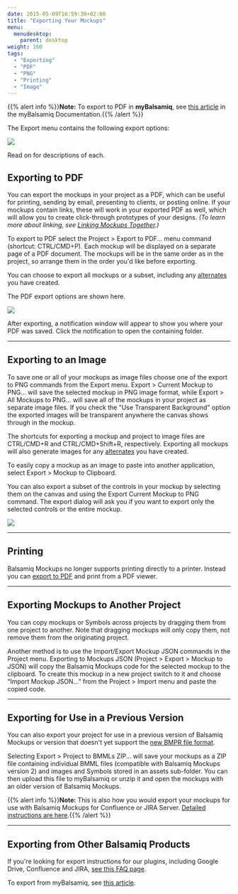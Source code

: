 ```yaml
---
date: 2015-05-09T16:59:30+02:00
title: "Exporting Your Mockups"
menu:
  menudesktop:
    parent: desktop
weight: 160
tags:
  - "Exporting"
  - "PDF"
  - "PNG"
  - "Printing"
  - "Image"
---
```

{{% alert info %}}**Note:** To export to PDF in **myBalsamiq**, see [this article](/mybalsamiq/exporting/) in the myBalsamiq Documentation.{{% /alert %}}

The Export menu contains the following export options:

![](//media.balsamiq.com/img/support/docs/m4d/b3/export-menu.png)

Read on for descriptions of each.

## Exporting to PDF

You can export the mockups in your project as a PDF, which can be useful for printing, sending by email, presenting to clients, or posting online. If your mockups contain links, these will work in your exported PDF as well, which will allow you to create click-through prototypes of your designs. _(To learn more about linking, see [Linking Mockups Together](/desktop/linking/).)_

To export to PDF select the Project > Export to PDF... menu command (shortcut: CTRL/CMD+P). Each mockup will be displayed on a separate page of a PDF document. The mockups will be in the same order as in the project, so arrange them in the order you'd like before exporting.

You can choose to export all mockups or a subset, including any [alternates](/desktop/alternates/) you have created.

The PDF export options are shown here.

![](//media.balsamiq.com/img/support/docs/m4d/b3/export-options.png)

After exporting, a notification window will appear to show you where your PDF was saved. Click the notification to open the containing folder.

* * *

## Exporting to an Image

To save one or all of your mockups as image files choose one of the export to PNG commands from the Export menu. Export > Current Mockup to PNG... will save the selected mockup in PNG image format, while Export > All Mockups to PNG... will save all of the mockups in your project as separate image files. If you check the "Use Transparent Background" option the exported images will be transparent anywhere the canvas shows through in the mockup.

The shortcuts for exporting a mockup and project to image files are CTRL/CMD+R and CTRL/CMD+Shift+R, respectively. Exporting all mockups will also generate images for any [alternates](/desktop/alternates/) you have created.

To easily copy a mockup as an image to paste into another application, select Export > Mockup to Clipboard.

You can also export a subset of the controls in your mockup by selecting them on the canvas and using the Export Current Mockup to PNG command. The export dialog will ask you if you want to export only the selected controls or the entire mockup.

![](//media.balsamiq.com/img/support/docs/m4d/b3/export-selected.png)

* * *

## Printing

Balsamiq Mockups no longer supports printing directly to a printer. Instead you can [export to PDF](#exporting-to-pdf) and print from a PDF viewer.

* * *

## Exporting Mockups to Another Project

You can copy mockups or Symbols across projects by dragging them from one project to another. Note that dragging mockups will only copy them, not remove them from the originating project.

Another method is to use the Import/Export Mockup JSON commands in the Project menu. Exporting to Mockups JSON (Project > Export > Mockup to JSON) will copy the Balsamiq Mockups code for the selected mockup to the clipboard. To create this mockup in a new project switch to it and choose “Import Mockup JSON…” from the Project > Import menu and paste the copied code.

* * *

## Exporting for Use in a Previous Version

You can also export your project for use in a previous version of Balsamiq Mockups or version that doesn't yet support the [new BMPR file format](/desktop/intro/#projects).

Selecting Export > Project to BMMLs ZIP... will save your mockups as a ZIP file containing individual BMML files (compatible with Balsamiq Mockups version 2) and images and Symbols stored in an assets sub-folder. You can then upload this file to myBalsamiq or unzip it and open the mockups with an older version of Balsamiq Mockups.

{{% alert info %}}**Note:** This is also how you would export your mockups for use with Balsamiq Mockups for Confluence or JIRA Server. [Detailed instructions are here](https://support.balsamiq.com/plugins/importtoatlassian/).{{% /alert %}}

* * *

## Exporting from Other Balsamiq Products

If you're looking for export instructions for our plugins, including Google Drive, Confluence and JIRA, [see this FAQ page](https://support.balsamiq.com/plugins/importtoatlassian/).

To export from myBalsamiq, see [this article](/mybalsamiq/sharing/).
